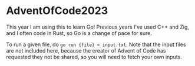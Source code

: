 # AdventOfCode2023

This year I am using this to learn Go! Previous years I've used C++ and Zig, and I often code in Rust, so Go is a change of pace for sure. 

To run a given file, do `go run {file} < input.txt`. Note that the input files are not included here, because the creator of Advent of Code has requested they not be shared, so you will need to fetch your own inputs.
